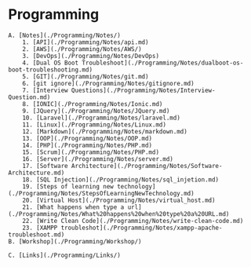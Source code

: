 # Programming
    A. [Notes](./Programming/Notes/)
        1. [API](./Programming/Notes/api.md) 
        2. [AWS](./Programming/Notes/AWS/)
        3. [DevOps](./Programming/Notes/DevOps)
        4. [Dual OS Boot Troubleshoot](./Programming/Notes/dualboot-os-boot-troubleshooting.md)
        5. [GIT](./Programming/Notes/git.md)
        6. [git ignore](./Programming/Notes/gitignore.md)
        7. [Interview Questions](./Programming/Notes/Interview-Question.md)
        8. [IONIC](./Programming/Notes/Ionic.md)
        9. [JQuery](./Programming/Notes/JQuery.md)
        10. [Laravel](./Programming/Notes/laravel.md)
        11. [Linux](./Programming/Notes/Linux.md)
        12. [Markdown](./Programming/Notes/markdown.md)
        13. [OOP](./Programming/Notes/OOP.md)
        14. [PHP](./Programming/Notes/PHP.md)
        15. [Scrum](./Programming/Notes/PHP.md)
        16. [Server](./Programming/Notes/server.md)
        17. [Software Architecture](./Programming/Notes/Software-Architecture.md)
        18. [SQL Injection](./Programming/Notes/sql_injetion.md)
        19. [Steps of learning new technology](./Programming/Notes/StepsOfLearningNewTechnology.md)
        20. [Virtual Host](./Programming/Notes/virtual_host.md)
        21. [What happens when type a url](./Programming/Notes/What%20happens%20when%20type%20a%20URL.md)
        22. [Write Clean Code](./Programming/Notes/write-clean-code.md)
        23. [XAMPP troubleshot](./Programming/Notes/xampp-apache-troubleshoot.md)
    B. [Workshop](./Programming/Workshop/)

    C. [Links](./Programming/Links/)

